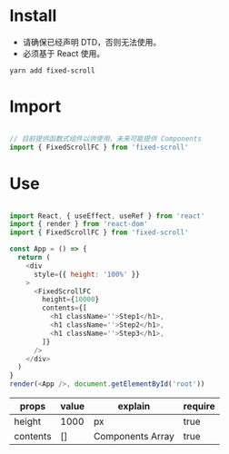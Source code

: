 

# Install

* 请确保已经声明 DTD，否则无法使用。
* 必须基于 React 使用。

```
yarn add fixed-scroll
```

# Import
```javascript

// 目前提供函数式组件以供使用，未来可能提供 Components 
import { FixedScrollFC } from 'fixed-scroll'
```


# Use
```javascript

import React, { useEffect, useRef } from 'react'
import { render } from 'react-dom'
import { FixedScrollFC } from 'fixed-scroll'

const App = () => {
  return (
    <div
      style={{ height: '100%' }}
    >
      <FixedScrollFC
        height={10000}
        contents={[
          <h1 className=''>Step1</h1>,
          <h1 className=''>Step2</h1>,
          <h1 className=''>Step3</h1>,
        ]}
      />
    </div>
  )
}
render(<App />, document.getElementById('root'))
```

| props    | value | explain          | require |
| -------- | ----- | ---------------- | ------- |
| height   | 1000  | px               | true    |
| contents | []    | Components Array | true    |
